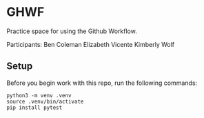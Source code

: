 
# GHWF

Practice space for using the Github Workflow.

Participants:
Ben Coleman
Elizabeth Vicente 
Kimberly Wolf

## Setup

Before you begin work with this repo, run the following commands:

```
python3 -m venv .venv
source .venv/bin/activate
pip install pytest
```
